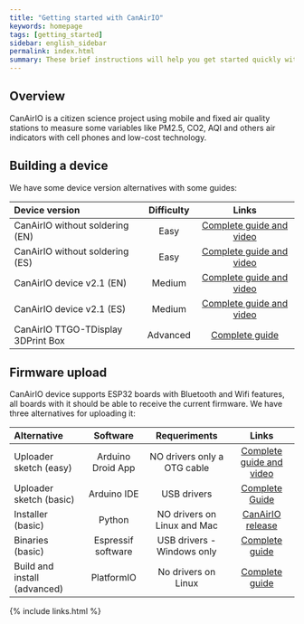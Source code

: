 ```yaml
---
title: "Getting started with CanAirIO"
keywords: homepage
tags: [getting_started]
sidebar: english_sidebar
permalink: index.html
summary: These brief instructions will help you get started quickly with CanAirIO. 
---
```

## Overview

CanAirIO is a citizen science project using mobile and fixed air quality stations to measure some variables like PM2.5, CO2, AQI and others air indicators with cell phones and low-cost technology. 

## Building a device

We have some device version alternatives with some guides:

| Device version    | Difficulty | Links   |
| :------------- |:--------:| :-----------: | 
|  CanAirIO without soldering (EN)  | Easy | [Complete guide and video][10] |
|  CanAirIO without soldering (ES)  | Easy | [Complete guide and video][11] |
|  CanAirIO device v2.1 (EN)  | Medium | [Complete guide and video][12] |
|  CanAirIO device v2.1 (ES)  | Medium | [Complete guide and video][13] |
|  CanAirIO TTGO-TDisplay 3DPrint Box   | Advanced | [Complete guide][14] |


[10]: https://www.hackster.io/canairio/build-low-cost-air-quality-sensor-canairio-without-soldering-d87494
[11]: https://www.hackster.io/canairio/construye-un-sensor-calidad-del-aire-canairio-sin-soldaduras-8a3c6d
[12]: https://www.hackster.io/canairio-guide-team/canairio-citizen-network-for-air-quality-monitoring-bbf647
[13]: https://www.hackster.io/114723/canairio-red-ciudadana-para-monitoreo-de-calidad-del-aire-96f79a
[14]: https://github.com/hpsaturn/CanAirIO#readme


## Firmware upload

CanAirIO device supports ESP32 boards with Bluetooth and Wifi features, all boards with it should be able to receive the current firmware. We have three alternatives for uploading it:

| Alternative    | Software | Requeriments  | Links   |
| :------------- |:--------:| :-----------: | :-----: |
| Uploader sketch (easy)    | Arduino Droid App | NO drivers only a OTG cable | [Complete guide and video][20] |
| Uploader sketch (basic)    | Arduino IDE | USB drivers | [Complete Guide][20] |
| Installer (basic)       | Python | NO drivers on Linux and Mac | [CanAirIO release][21] |
| Binaries (basic)      | Espressif software | USB drivers - Windows only | [Complete guide][22] |
| Build and install (advanced) | PlatformIO | No drivers on Linux | [Complete guide][23] |

[20]: https://github.com/hpsaturn/esp32-canairio-loader#readme
[21]: https://github.com/kike-canaries/canairio_firmware/releases
[22]: /firmware_upload_binaries_alternative.html
[23]: https://github.com/kike-canaries/canairio_firmware#compiling


{% include links.html %}

